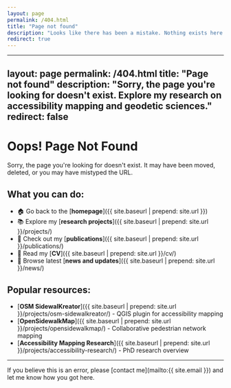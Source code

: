```yaml
---
layout: page
permalink: /404.html
title: "Page not found"
description: "Looks like there has been a mistake. Nothing exists here."
redirect: true
---
```


---
layout: page
permalink: /404.html
title: "Page not found"
description: "Sorry, the page you're looking for doesn't exist. Explore my research on accessibility mapping and geodetic sciences."
redirect: false
---

# Oops! Page Not Found

Sorry, the page you're looking for doesn't exist. It may have been moved, deleted, or you may have mistyped the URL.

## What you can do:

- 🏠 Go back to the [**homepage**]({{ site.baseurl | prepend: site.url }})
- 📚 Explore my [**research projects**]({{ site.baseurl | prepend: site.url }}/projects/)
- 📄 Check out my [**publications**]({{ site.baseurl | prepend: site.url }}/publications/)
- 📝 Read my [**CV**]({{ site.baseurl | prepend: site.url }}/cv/)
- 📰 Browse latest [**news and updates**]({{ site.baseurl | prepend: site.url }}/news/)

## Popular resources:

- [**OSM SidewalKreator**]({{ site.baseurl | prepend: site.url }}/projects/osm-sidewalkreator/) - QGIS plugin for accessibility mapping
- [**OpenSidewalkMap**]({{ site.baseurl | prepend: site.url }}/projects/opensidewalkmap/) - Collaborative pedestrian network mapping
- [**Accessibility Mapping Research**]({{ site.baseurl | prepend: site.url }}/projects/accessibility-research/) - PhD research overview

---

If you believe this is an error, please [contact me](mailto:{{ site.email }}) and let me know how you got here.
